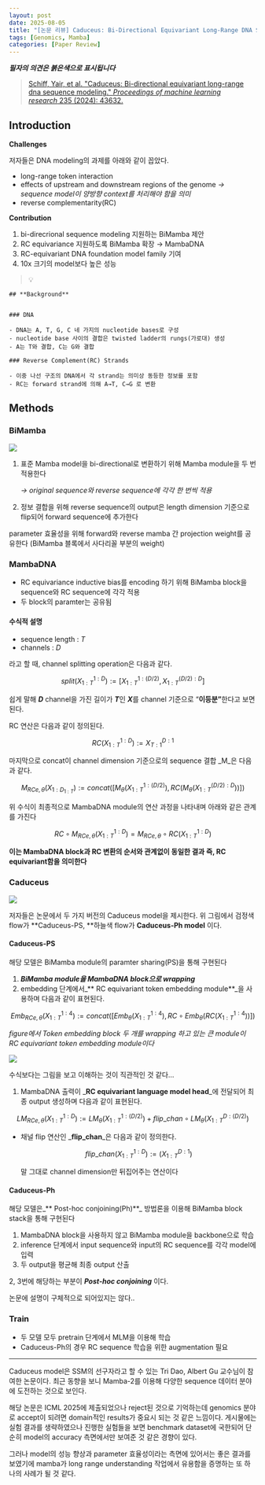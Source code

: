 ```yaml
---
layout: post
date: 2025-08-05
title: "[논문 리뷰] Caduceus: Bi-Directional Equivariant Long-Range DNA Sequence Modeling"
tags: [Genomics, Mamba]
categories: [Paper Review]
---
```


<span class="notion-red">_**필자의 의견은 붉은색으로 표시됩니다**_</span>


> [Schiff, Yair, et al. "Caduceus: Bi-directional equivariant long-range dna sequence modeling." ](https://pmc.ncbi.nlm.nih.gov/articles/PMC12189541/)[_Proceedings of machine learning research_](https://pmc.ncbi.nlm.nih.gov/articles/PMC12189541/)[ 235 (2024): 43632.](https://pmc.ncbi.nlm.nih.gov/articles/PMC12189541/)



## Introduction


**Challenges**


저자들은 DNA modeling의 과제를 아래와 같이 꼽았다.

- long-range token interaction
- effects of upstream and downstream regions of the genome 
_→ sequence model이 양방향 context를 처리해야 함을 의미_
- reverse complementarity(RC)

**Contribution**

1. bi-direcrional sequence modeling 지원하는 BiMamba 제안
1. RC equivariance 지원하도록 BiMamba 확장 → MambaDNA
1. RC-equivariant DNA foundation model family 기여
1. 10x 크기의 model보다 높은 성능

> 💡 


	## **Background**


	### DNA

	- DNA는 A, T, G, C 네 가지의 nucleotide bases로 구성
	- nucleotide base 사이의 결합은 twisted ladder의 rungs(가로대) 생성
	- A는 T와 결합, C는 G와 결합

	### Reverse Complement(RC) Strands

	- 이중 나선 구조의 DNA에서 각 strand는 의미상 동등한 정보를 포함
	- RC는 forward strand에 의해 A→T, C→G 로 변환


## Methods



### BiMamba


![](https://prod-files-secure.s3.us-west-2.amazonaws.com/542b861c-36a8-4051-84e5-8804b6728dba/2c247d59-7815-4980-99f0-8f0d21f445a7/image.png?X-Amz-Algorithm=AWS4-HMAC-SHA256&X-Amz-Content-Sha256=UNSIGNED-PAYLOAD&X-Amz-Credential=ASIAZI2LB466QSZSSVZ2%2F20250903%2Fus-west-2%2Fs3%2Faws4_request&X-Amz-Date=20250903T190111Z&X-Amz-Expires=3600&X-Amz-Security-Token=IQoJb3JpZ2luX2VjEOP%2F%2F%2F%2F%2F%2F%2F%2F%2F%2FwEaCXVzLXdlc3QtMiJHMEUCICbRmpnlWLOb24KiojB8V3ryhb2ot6CVGrguihwrIlV0AiEA4s8eqcLMMZitRM5JXR%2FSWdPr1fDGfnFxhY%2BSItkpuHQq%2FwMITBAAGgw2Mzc0MjMxODM4MDUiDBlItan6wbaE5fa0PyrcA%2Fb4CbORNS%2F5EsoaqdfaJqOg3KhoPajhKGBq5aB%2FYTOi26rmQr11wNkUMzWZd6Wb8ENEn%2BN6049mSiJ0Hcbgj8O0ScVDJ7JgX21xjdnnhzGu%2BZBCCE6KLV%2FhBfU7pk1A1sJNJgt8V3IMK2T0B5ne8tHqJMztmZj9Ki1bVgH6hd%2BOWmqQEmo%2FlsbKbRrj8sGAU7yD%2BiqcyK8g%2FKNDY%2BcuAVY8C%2Ff0E4P6%2BGqUrq3mJDlnQ62x1xb14hc98xYcJAB4s5toKSzBv6EfSAj5dhcCS2OFx74lNLOnrlS5AEQG2fLHe%2BiODfLcVlDGVIeMFLu8t6lhuCPIUtcANgZhp9TWj7XVq2jxUmkXMVxZaJ9dz4d59Q58KQWvVco%2F6LuDjTAUIsH%2F8m7odOkoXRen2ExeuLQYKW0L2PfIvk9IbiidUosxOBc2wG4x8xPRfVvUWa4hdeWmfzmm45Vy1hA6d%2BV5T84LatyX18fyLDjjCAAUo0TieAPqq0PrLslj1kSJirOcoKc%2BOVcGF7tiIqcmNJrLVRuXQAqZF2%2FJ8lEZ5SS4BMb0Hw52MaZbtb2%2F5XyTqtoUGr6BpQafhayAbMzsgJU3deB4mhlxR3d4nFsWUgcB4R9uegIOpRRA0ii%2Ffq3hMMOQ4sUGOqUBlXpF4AkXNX1UhawUxqWNRvtM7nvgUS7RSBnbFFdg%2BOaoB2VUgNeRHc6Vg0LShOIs%2BeJAMoaEA5rrlr1zeLsQmAtbtC87TwZjcsL%2B3Na1GuVhfUlZXb6ahknsCrslned4Z%2FPhA93c9izyOke%2F%2B3SGC0U0AUdq68NRPolyWFrsUAyZSWfJKbC414ZdsYY3b%2F76lhwfvktoa5A0k5xJUI2dX98oFi%2Bo&X-Amz-Signature=43c52ea50fb97b372f9eb2bac5ce703053d88e3c8ab2f0b0ecf4c08a58500eeb&X-Amz-SignedHeaders=host&x-amz-checksum-mode=ENABLED&x-id=GetObject)

1. 표준 Mamba model을 bi-directional로 변환하기 위해 Mamba module을 두 번 적용한다

	_→ original sequence와 reverse sequence에 각각 한 번씩 적용_

1. 정보 결합을 위해 reverse sequence의 output은 length dimension 기준으로 flip되어 forward sequence에 추가한다

parameter 효율성을 위해 forward와 reverse mamba 간 projection weight를 공유한다 (BiMamba 블록에서 사다리꼴 부분의 weight)



### MambaDNA

- RC equivariance inductive bias를 encoding 하기 위해 BiMamba block을 sequence와 RC sequence에 각각 적용
- 두 block의 paramter는 공유됨


#### 수식적 설명

- sequence length : _T_
- channels : _D_

라고 할 때,  channel splitting operation은 다음과 같다.


$$
split(X^{1:D}_{1:T}):=[X^{1:(D/2)}_{1:T},X^{(D/2):D}_{1:T}]
$$


<span class="notion-red">쉽게 말해 </span><span class="notion-red">_**D**_</span><span class="notion-red"> channel을 가진 길이가 </span><span class="notion-red">_**T**_</span><span class="notion-red">인 </span><span class="notion-red">_**X**_</span><span class="notion-red">를 channel 기준으로 “</span><span class="notion-red">**이등분”**</span><span class="notion-red">한다고 보면 된다.</span>


RC 연산은 다음과 같이 정의된다.


$$
RC(X^{1:D}_{1:T}):=X^{D:1}_{T:1}
$$


마지막으로 concat이 channel dimension 기준으로의 sequence 결합 _M_은 다음과 같다.


$$
M_{RCe,\theta}(X_{1:D_{1:T}}):=concat([M_{\theta}(X^{1:(D/2)}_{1:T}),RC(M_{\theta}(X^{(D/2):D}_{1:T}))])
$$


위 수식이 최종적으로 MambaDNA module의 연산 과정을 나타내며 아래와 같은 관계를 가진다


$$
RC\circ M_{RCe,\theta}(X^{1:D}_{1:T}) = M_{RCe,\theta} \circ RC(X^{1:D}_{1:T})
$$


**이는 MambaDNA block과 RC 변환의 순서와 관계없이 동일한 결과 즉, RC equivariant함을 의미한다**



### Caduceus


![](https://prod-files-secure.s3.us-west-2.amazonaws.com/542b861c-36a8-4051-84e5-8804b6728dba/f94a60d7-8145-473b-aef9-7c68d3ec604a/image.png?X-Amz-Algorithm=AWS4-HMAC-SHA256&X-Amz-Content-Sha256=UNSIGNED-PAYLOAD&X-Amz-Credential=ASIAZI2LB466QSZSSVZ2%2F20250903%2Fus-west-2%2Fs3%2Faws4_request&X-Amz-Date=20250903T190111Z&X-Amz-Expires=3600&X-Amz-Security-Token=IQoJb3JpZ2luX2VjEOP%2F%2F%2F%2F%2F%2F%2F%2F%2F%2FwEaCXVzLXdlc3QtMiJHMEUCICbRmpnlWLOb24KiojB8V3ryhb2ot6CVGrguihwrIlV0AiEA4s8eqcLMMZitRM5JXR%2FSWdPr1fDGfnFxhY%2BSItkpuHQq%2FwMITBAAGgw2Mzc0MjMxODM4MDUiDBlItan6wbaE5fa0PyrcA%2Fb4CbORNS%2F5EsoaqdfaJqOg3KhoPajhKGBq5aB%2FYTOi26rmQr11wNkUMzWZd6Wb8ENEn%2BN6049mSiJ0Hcbgj8O0ScVDJ7JgX21xjdnnhzGu%2BZBCCE6KLV%2FhBfU7pk1A1sJNJgt8V3IMK2T0B5ne8tHqJMztmZj9Ki1bVgH6hd%2BOWmqQEmo%2FlsbKbRrj8sGAU7yD%2BiqcyK8g%2FKNDY%2BcuAVY8C%2Ff0E4P6%2BGqUrq3mJDlnQ62x1xb14hc98xYcJAB4s5toKSzBv6EfSAj5dhcCS2OFx74lNLOnrlS5AEQG2fLHe%2BiODfLcVlDGVIeMFLu8t6lhuCPIUtcANgZhp9TWj7XVq2jxUmkXMVxZaJ9dz4d59Q58KQWvVco%2F6LuDjTAUIsH%2F8m7odOkoXRen2ExeuLQYKW0L2PfIvk9IbiidUosxOBc2wG4x8xPRfVvUWa4hdeWmfzmm45Vy1hA6d%2BV5T84LatyX18fyLDjjCAAUo0TieAPqq0PrLslj1kSJirOcoKc%2BOVcGF7tiIqcmNJrLVRuXQAqZF2%2FJ8lEZ5SS4BMb0Hw52MaZbtb2%2F5XyTqtoUGr6BpQafhayAbMzsgJU3deB4mhlxR3d4nFsWUgcB4R9uegIOpRRA0ii%2Ffq3hMMOQ4sUGOqUBlXpF4AkXNX1UhawUxqWNRvtM7nvgUS7RSBnbFFdg%2BOaoB2VUgNeRHc6Vg0LShOIs%2BeJAMoaEA5rrlr1zeLsQmAtbtC87TwZjcsL%2B3Na1GuVhfUlZXb6ahknsCrslned4Z%2FPhA93c9izyOke%2F%2B3SGC0U0AUdq68NRPolyWFrsUAyZSWfJKbC414ZdsYY3b%2F76lhwfvktoa5A0k5xJUI2dX98oFi%2Bo&X-Amz-Signature=39249998bf18ac127f5d2e518d03cfb542f671aae2321dc8731d030fadc08b20&X-Amz-SignedHeaders=host&x-amz-checksum-mode=ENABLED&x-id=GetObject)


저자들은 논문에서 두 가지 버전의 Caduceus model을 제시한다. 위 그림에서 검정색 flow가 **Caduceus-PS, **하늘색 flow가 **Caduceus-Ph model** 이다.



#### Caduceus-PS


해당 모델은 BiMamba module의 paramter sharing(PS)을 통해 구현된다

1. _**BiMamba module을 MambaDNA block으로 wrapping**_
1. embedding 단계에서_** RC equivariant token embedding module**_을 사용하며 다음과 같이 표현된다.

$$
Emb_{RCe,\theta}(X^{1:4}_{1:T}):=concat([Emb_{\theta}(X^{1:4}_{1:T}),RC \circ Emb_{\theta}(RC(X^{1:4}_{1:T}))])
$$


_figure에서 Token embedding block 두 개를 wrapping 하고 있는 큰 module이 RC equivariant token embedding module이다_


![](https://prod-files-secure.s3.us-west-2.amazonaws.com/542b861c-36a8-4051-84e5-8804b6728dba/b175e4da-71eb-4e91-8c23-a06dabe673c9/image.png?X-Amz-Algorithm=AWS4-HMAC-SHA256&X-Amz-Content-Sha256=UNSIGNED-PAYLOAD&X-Amz-Credential=ASIAZI2LB466QSZSSVZ2%2F20250903%2Fus-west-2%2Fs3%2Faws4_request&X-Amz-Date=20250903T190111Z&X-Amz-Expires=3600&X-Amz-Security-Token=IQoJb3JpZ2luX2VjEOP%2F%2F%2F%2F%2F%2F%2F%2F%2F%2FwEaCXVzLXdlc3QtMiJHMEUCICbRmpnlWLOb24KiojB8V3ryhb2ot6CVGrguihwrIlV0AiEA4s8eqcLMMZitRM5JXR%2FSWdPr1fDGfnFxhY%2BSItkpuHQq%2FwMITBAAGgw2Mzc0MjMxODM4MDUiDBlItan6wbaE5fa0PyrcA%2Fb4CbORNS%2F5EsoaqdfaJqOg3KhoPajhKGBq5aB%2FYTOi26rmQr11wNkUMzWZd6Wb8ENEn%2BN6049mSiJ0Hcbgj8O0ScVDJ7JgX21xjdnnhzGu%2BZBCCE6KLV%2FhBfU7pk1A1sJNJgt8V3IMK2T0B5ne8tHqJMztmZj9Ki1bVgH6hd%2BOWmqQEmo%2FlsbKbRrj8sGAU7yD%2BiqcyK8g%2FKNDY%2BcuAVY8C%2Ff0E4P6%2BGqUrq3mJDlnQ62x1xb14hc98xYcJAB4s5toKSzBv6EfSAj5dhcCS2OFx74lNLOnrlS5AEQG2fLHe%2BiODfLcVlDGVIeMFLu8t6lhuCPIUtcANgZhp9TWj7XVq2jxUmkXMVxZaJ9dz4d59Q58KQWvVco%2F6LuDjTAUIsH%2F8m7odOkoXRen2ExeuLQYKW0L2PfIvk9IbiidUosxOBc2wG4x8xPRfVvUWa4hdeWmfzmm45Vy1hA6d%2BV5T84LatyX18fyLDjjCAAUo0TieAPqq0PrLslj1kSJirOcoKc%2BOVcGF7tiIqcmNJrLVRuXQAqZF2%2FJ8lEZ5SS4BMb0Hw52MaZbtb2%2F5XyTqtoUGr6BpQafhayAbMzsgJU3deB4mhlxR3d4nFsWUgcB4R9uegIOpRRA0ii%2Ffq3hMMOQ4sUGOqUBlXpF4AkXNX1UhawUxqWNRvtM7nvgUS7RSBnbFFdg%2BOaoB2VUgNeRHc6Vg0LShOIs%2BeJAMoaEA5rrlr1zeLsQmAtbtC87TwZjcsL%2B3Na1GuVhfUlZXb6ahknsCrslned4Z%2FPhA93c9izyOke%2F%2B3SGC0U0AUdq68NRPolyWFrsUAyZSWfJKbC414ZdsYY3b%2F76lhwfvktoa5A0k5xJUI2dX98oFi%2Bo&X-Amz-Signature=34ffbdf0634b1080e19bb35c96f37a3a7e41c751ebc680e003440e61f9f269ec&X-Amz-SignedHeaders=host&x-amz-checksum-mode=ENABLED&x-id=GetObject)


<span class="notion-red">수식보다는 그림을 보고 이해하는 것이 직관적인 것 같다…</span>

1. MambaDNA 출력이 _**RC equivariant language model head**_에 전달되어 최종 output 생성하며 다음과 같이 표현된다.

$$
LM_{RCe,\theta}(X^{1:D}_{1:T}):= LM_{\theta}(X^{1:(D/2)}_{1:T})+flip\_chan\circ LM_{\theta}(X^{D:(D/2)}_{1:T})
$$

- 채널 flip 연산인 _**flip\_chan**_은 다음과 같이 정의한다.

	$$
	flip\_chan(X^{1:D}_{1:T}):=(X^{D:1}_{1:T})
	$$


	말 그대로 channel dimension만 뒤집어주는 연산이다



#### Caduceus-Ph


해당 모델은_** Post-hoc conjoining(Ph)**_ 방법론을 이용해 BiMamba block stack을 통해 구현된다

1. MambaDNA block을 사용하지 않고 BiMamba module을 backbone으로 학습
1. inference 단계에서 input sequence와 input의 RC sequence를 각각 model에 입력
1. 두 output을 평균해 최종 output 산출

2, 3번에 해당하는 부분이 _**Post-hoc conjoining**_ 이다.


<span class="notion-red">논문에 설명이 구체적으로 되어있지는 않다..</span>



### Train

- 두 모델 모두 pretrain 단계에서 MLM을 이용해 학습
- Caduceus-Ph의 경우 RC sequence 학습을 위한 augmentation 필요

---


<span class="notion-red">Caduceus model은 SSM의 선구자라고 할 수 있는 Tri Dao, Albert Gu 교수님이 참여한 논문이다. 최근 동향을 보니 Mamba-2를 이용해 다양한 sequence 데이터 분야에 도전하는 것으로 보인다.</span>


<span class="notion-red">해당 논문은 ICML 2025에 제출되었으나 reject된 것으로 기억하는데 genomics 분야로 accept이 되려면 domain적인 results가 중요시 되는 것 같은 느낌이다. 게시물에는 실험 결과를 생략하였으나 진행한 실험들을 보면 benchmark dataset에 국한되어 단순히 model의 accuracy 측면에서만 보여준 것 같은 경향이 있다.</span>


<span class="notion-red">그러나 model의 성능 향상과 parameter 효율성이라는 측면에 있어서는 좋은 결과를 보였기에 mamba가 long range understanding 작업에서 유용함을 증명하는 또 하나의 사례가 될 것 같다.</span>

